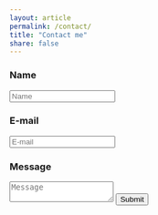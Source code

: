 ```yaml
---
layout: article
permalink: /contact/
title: "Contact me"
share: false
---
```


<form action="https://getsimpleform.com/messages?form_api_token=93f29171f01c720257c7ba107ab9f888" method="post">

  <!-- the redirect_to is optional, the form will redirect to the referrer on submission -->
  <input type='hidden' name='redirect_to' value='http://localhost:4000/contact/success/' />

  <!-- all your input fields here.... -->
  <h3>Name</h3>
  <input type='text' name='Name' placeholder="Name"/>

  <h3>E-mail</h3>
  <input type='email' name='Email' placeholder="E-mail"/>

  <h3>Message</h3>
  <textarea name='message' placeholder="Message"></textarea>

  <input type='submit' value='Submit' />
</form>
